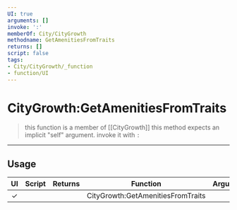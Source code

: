 ```yaml
---
UI: true
arguments: []
invoke: ':'
memberOf: City/CityGrowth
methodname: GetAmenitiesFromTraits
returns: []
script: false
tags:
- City/CityGrowth/_function
- function/UI
---
```

# CityGrowth:GetAmenitiesFromTraits
> this function is a member of [[CityGrowth]]
> this method expects an implicit "self" argument. invoke it with `:`
-----
## Usage
|  UI | Script | Returns | Function | Arguments |
|:---:|:------:|-------:|:--------:|:---------|
|✓| ||CityGrowth:GetAmenitiesFromTraits||
